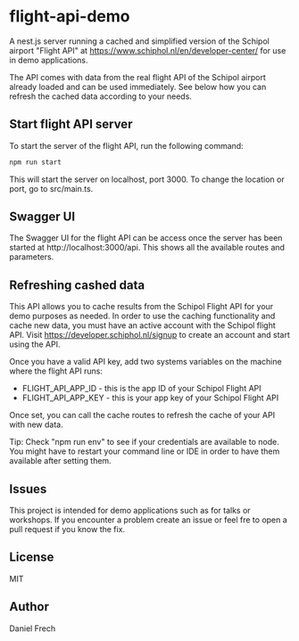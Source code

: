 # flight-api-demo

A nest.js server running a cached and simplified version of the Schipol airport "Flight API" at https://www.schiphol.nl/en/developer-center/ for use in demo applications.

The API comes with data from the real flight API of the Schipol airport already loaded and can be used immediately. See below how you can refresh the cached data according to your needs.

## Start flight API server

To start the server of the flight API, run the following command:

```bash
npm run start
```

This will start the server on localhost, port 3000. To change the location or port, go to src/main.ts.

## Swagger UI

The Swagger UI for the flight API can be access once the server has been started at http://localhost:3000/api. This shows all the available routes and parameters.

## Refreshing cashed data

This API allows you to cache results from the Schipol Flight API for your demo purposes as needed. In order to use the caching functionality and cache new data, you must have an active account with the Schipol flight API. Visit https://developer.schiphol.nl/signup to create an account and start using the API.

Once you have a valid API key, add two systems variables on the machine where the flight API runs:

-   FLIGHT_API_APP_ID - this is the app ID of your Schipol Flight API
-   FLIGHT_API_APP_KEY - this is your app key of your Schipol Flight API

Once set, you can call the cache routes to refresh the cache of your API with new data.

Tip: Check "npm run env" to see if your credentials are available to node. You might have to restart your command line or IDE in order to have them available after setting them.

## Issues

This project is intended for demo applications such as for talks or workshops. If you encounter a problem create an issue or feel fre to open a pull request if you know the fix.

## License

MIT

## Author

Daniel Frech
